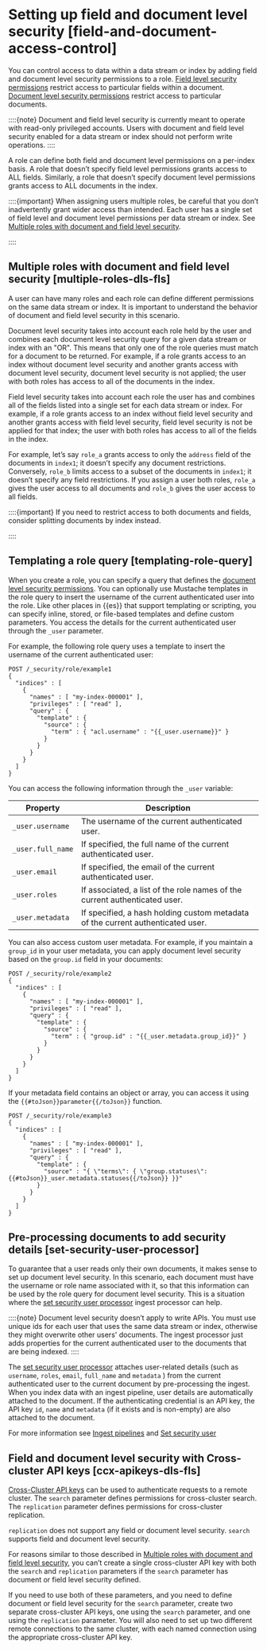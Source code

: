 # Setting up field and document level security [field-and-document-access-control]

You can control access to data within a data stream or index by adding field and document level security permissions to a role. [Field level security permissions](../../../deploy-manage/users-roles/cluster-or-deployment-auth/controlling-access-at-document-field-level.md) restrict access to particular fields within a document. [Document level security permissions](../../../deploy-manage/users-roles/cluster-or-deployment-auth/controlling-access-at-document-field-level.md) restrict access to particular documents.

::::{note} 
Document and field level security is currently meant to operate with read-only privileged accounts. Users with document and field level security enabled for a data stream or index should not perform write operations.
::::


A role can define both field and document level permissions on a per-index basis. A role that doesn’t specify field level permissions grants access to ALL fields. Similarly, a role that doesn’t specify document level permissions grants access to ALL documents in the index.

::::{important} 
When assigning users multiple roles, be careful that you don’t inadvertently grant wider access than intended. Each user has a single set of field level and document level permissions per data stream or index. See [Multiple roles with document and field level security](../../../deploy-manage/users-roles/cluster-or-deployment-auth/controlling-access-at-document-field-level.md#multiple-roles-dls-fls).

::::


## Multiple roles with document and field level security [multiple-roles-dls-fls]

A user can have many roles and each role can define different permissions on the same data stream or index. It is important to understand the behavior of document and field level security in this scenario.

Document level security takes into account each role held by the user and combines each document level security query for a given data stream or index with an "OR". This means that only one of the role queries must match for a document to be returned. For example, if a role grants access to an index without document level security and another grants access with document level security, document level security is not applied; the user with both roles has access to all of the documents in the index.

Field level security takes into account each role the user has and combines all of the fields listed into a single set for each data stream or index. For example, if a role grants access to an index without field level security and another grants access with field level security, field level security is not be applied for that index; the user with both roles has access to all of the fields in the index.

For example, let’s say `role_a` grants access to only the `address` field of the documents in `index1`; it doesn’t specify any document restrictions. Conversely, `role_b` limits access to a subset of the documents in `index1`; it doesn’t specify any field restrictions. If you assign a user both roles, `role_a` gives the user access to all documents and `role_b` gives the user access to all fields.

::::{important} 
If you need to restrict access to both documents and fields, consider splitting documents by index instead.

::::



## Templating a role query [templating-role-query]

When you create a role, you can specify a query that defines the [document level security permissions](../../../deploy-manage/users-roles/cluster-or-deployment-auth/controlling-access-at-document-field-level.md). You can optionally use Mustache templates in the role query to insert the username of the current authenticated user into the role. Like other places in {{es}} that support templating or scripting, you can specify inline, stored, or file-based templates and define custom parameters. You access the details for the current authenticated user through the `_user` parameter.

For example, the following role query uses a template to insert the username of the current authenticated user:

```console
POST /_security/role/example1
{
  "indices" : [
    {
      "names" : [ "my-index-000001" ],
      "privileges" : [ "read" ],
      "query" : {
        "template" : {
          "source" : {
            "term" : { "acl.username" : "{{_user.username}}" }
          }
        }
      }
    }
  ]
}
```

You can access the following information through the `_user` variable:

| Property | Description |
| --- | --- |
| `_user.username` | The username of the current authenticated user. |
| `_user.full_name` | If specified, the full name of the current authenticated user. |
| `_user.email` | If specified, the email of the current authenticated user. |
| `_user.roles` | If associated, a list of the role names of the current authenticated user. |
| `_user.metadata` | If specified, a hash holding custom metadata of the current authenticated user. |

You can also access custom user metadata. For example, if you maintain a `group_id` in your user metadata, you can apply document level security based on the `group.id` field in your documents:

```console
POST /_security/role/example2
{
  "indices" : [
    {
      "names" : [ "my-index-000001" ],
      "privileges" : [ "read" ],
      "query" : {
        "template" : {
          "source" : {
            "term" : { "group.id" : "{{_user.metadata.group_id}}" }
          }
        }
      }
    }
  ]
}
```

If your metadata field contains an object or array, you can access it using the `{{#toJson}}parameter{{/toJson}}` function.

```console
POST /_security/role/example3
{
  "indices" : [
    {
      "names" : [ "my-index-000001" ],
      "privileges" : [ "read" ],
      "query" : {
        "template" : {
          "source" : "{ \"terms\": { \"group.statuses\": {{#toJson}}_user.metadata.statuses{{/toJson}} }}"
        }
      }
    }
  ]
}
```


## Pre-processing documents to add security details [set-security-user-processor]

To guarantee that a user reads only their own documents, it makes sense to set up document level security. In this scenario, each document must have the username or role name associated with it, so that this information can be used by the role query for document level security. This is a situation where the [set security user processor](elasticsearch://docs/reference/ingestion-tools/enrich-processor/ingest-node-set-security-user-processor.md) ingest processor can help.

::::{note} 
Document level security doesn’t apply to write APIs. You must use unique ids for each user that uses the same data stream or index, otherwise they might overwrite other users' documents. The ingest processor just adds properties for the current authenticated user to the documents that are being indexed.
::::


The [set security user processor](elasticsearch://docs/reference/ingestion-tools/enrich-processor/ingest-node-set-security-user-processor.md) attaches user-related details (such as `username`,  `roles`, `email`, `full_name` and `metadata` ) from the current authenticated user to the current document by pre-processing the ingest. When you index data with an ingest pipeline, user details are automatically attached to the document. If the authenticating credential is an API key, the API key `id`, `name` and `metadata` (if it exists and is non-empty) are also attached to the document.

For more information see [Ingest pipelines](../../../manage-data/ingest/transform-enrich/ingest-pipelines.md) and [Set security user](elasticsearch://docs/reference/ingestion-tools/enrich-processor/ingest-node-set-security-user-processor.md)


## Field and document level security with Cross-cluster API keys [ccx-apikeys-dls-fls]

[Cross-Cluster API keys](https://www.elastic.co/docs/api/doc/elasticsearch/operation/operation-security-create-cross-cluster-api-key) can be used to authenticate requests to a remote cluster. The `search` parameter defines permissions for cross-cluster search. The `replication` parameter defines permissions for cross-cluster replication.

`replication` does not support any field or document level security. `search` supports field and document level security.

For reasons similar to those described in [Multiple roles with document and field level security](../../../deploy-manage/users-roles/cluster-or-deployment-auth/controlling-access-at-document-field-level.md#multiple-roles-dls-fls), you can’t create a single cross-cluster API key with both the `search` and `replication` parameters if the `search` parameter has document or field level security defined.

If you need to use both of these parameters, and you need to define document or field level security for the `search` parameter, create two separate cross-cluster API keys, one using the `search` parameter, and one using the `replication` parameter. You will also need to set up two different remote connections to the same cluster, with each named connection using the appropriate cross-cluster API key.


